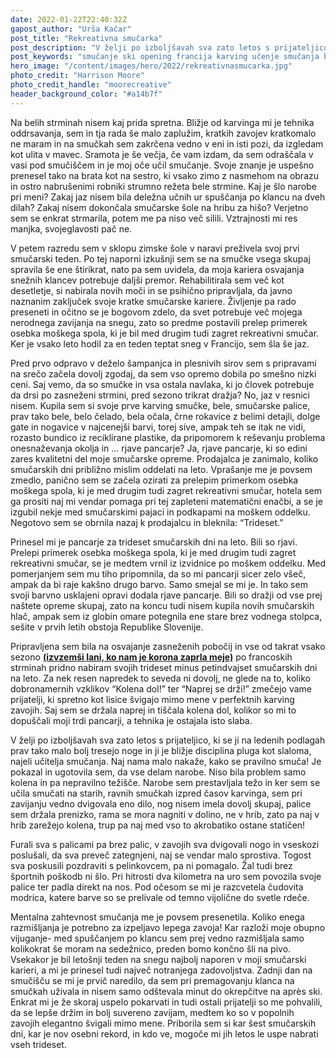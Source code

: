 ```yaml
---
date: 2022-01-22T22:40:32Z
gapost_author: "Urša Kačar"
post_title: "Rekreativna smučarka"
post_description: "V želji po izboljšavah sva zato letos s prijateljico, ki se ji na ledenih podlagah prav tako malo bolj tresejo noge in ji je bližje disciplina pluga kot slaloma, najeli učitelja smučanja. Naj nama malo nakaže, kako se pravilno smuča! Je pokazal in ugotovila sem, da vse delam narobe. Niso bila problem samo kolena in pa nepravilno težišče."
post_keywords: "smučanje ski opening francija karving učenje smučanja blebet urša kačar"
hero_image: "/content/images/hero/2022/rekreativnasmucarka.jpg"
photo_credit: "Harrison Moore"
photo_credit_handle: "moorecreative"
header_background_color: "#a14b7f"
---
```


Na belih strminah nisem kaj prida spretna. Bližje od karvinga mi je tehnika oddrsavanja, sem in tja rada še malo zaplužim, kratkih zavojev kratkomalo ne maram in na smučkah sem zakrčena vedno v eni in isti pozi, da izgledam kot ulita v mavec. Sramota je še večja, če vam izdam, da sem odraščala v vasi pod smučiščem in je moj oče učil smučanje. Svoje znanje je uspešno prenesel tako na brata kot na sestro, ki vsako zimo z nasmehom na obrazu in ostro nabrušenimi robniki strumno režeta bele strmine. Kaj je šlo narobe pri meni? Zakaj jaz nisem bila deležna učnih ur spuščanja po klancu na dveh dilah? Zakaj nisem dokončala smučarske šole na hribu za hišo? Verjetno sem se enkrat strmarila, potem me pa niso več silili. Vztrajnosti mi res manjka, svojeglavosti pač ne.

V petem razredu sem v sklopu zimske šole v naravi preživela svoj prvi smučarski teden. Po tej naporni izkušnji sem se na smučke vsega skupaj spravila še ene štirikrat, nato pa sem uvidela, da moja kariera osvajanja snežnih klancev potrebuje daljši premor. Rehabilitirala sem več kot desetletje, si nabirala novih moči in se psihično pripravljala, da javno naznanim zaključek svoje kratke smučarske kariere. Življenje pa rado preseneti in očitno se je bogovom zdelo, da svet potrebuje več mojega nerodnega zavijanja na snegu, zato so predme postavili prelep primerek osebka moškega spola, ki je bil med drugim tudi zagret rekreativni smučar. Ker je vsako leto hodil za en teden teptat sneg v Francijo, sem šla še jaz.

Pred prvo odpravo v deželo šampanjca in plesnivih sirov sem s pripravami na srečo začela dovolj zgodaj, da sem vso opremo dobila po smešno nizki ceni. Saj vemo, da so smučke in vsa ostala navlaka, ki jo človek potrebuje da drsi po zasneženi strmini, pred sezono trikrat dražja? No, jaz v resnici nisem. Kupila sem si svoje prve karving smučke, bele, smučarske palice, prav tako bele, belo čelado, bela očala, črne rokavice z belimi detajli, dolge gate in nogavice v najcenejši barvi, torej sive, ampak teh se itak ne vidi, rozasto bundico iz reciklirane plastike, da pripomorem k reševanju problema onesnaževanja okolja in … rjave pancarje? Ja, rjave pancarje, ki so edini zares kvalitetni del moje smučarske opreme. Prodajalca je zanimalo, koliko smučarskih dni približno mislim oddelati na leto. Vprašanje me je povsem zmedlo, panično sem se začela ozirati za prelepim primerkom osebka moškega spola, ki je med drugim tudi zagret rekreativni smučar, hotela sem ga prositi naj mi vendar pomaga pri tej zapleteni matematični enačbi, a se je izgubil nekje med smučarskimi pajaci in podkapami na moškem oddelku. Negotovo sem se obrnila nazaj k prodajalcu in bleknila: “Trideset.”

Prinesel mi je pancarje za trideset smučarskih dni na leto. Bili so rjavi. Prelepi primerek osebka moškega spola, ki je med drugim tudi zagret rekreativni smučar, se je medtem vrnil iz izvidnice po moškem oddelku. Med pomerjanjem sem mu tiho pripomnila, da so mi pancarji sicer zelo všeč, ampak da bi raje kakšno drugo barvo. Samo smejal se mi je. In tako sem svoji barvno usklajeni opravi dodala rjave pancarje. Bili so dražji od vse prej naštete opreme skupaj, zato na koncu tudi nisem kupila novih smučarskih hlač, ampak sem iz globin omare potegnila ene stare brez vodnega stolpca, sešite v prvih letih obstoja Republike Slovenije.

Pripravljena sem bila na osvajanje zasneženih pobočij in vse od takrat vsako sezono <span style="color:#e39d23">[**(izvzemši lani, ko nam je korona zaprla meje)**](1220-ce-bi-sli-smucat)</span> po francoskih strminah pridno nabiram svojih trideset minus petindvajset smučarskih dni na leto. Za nek resen napredek to seveda ni dovolj, ne glede na to, koliko dobronamernih vzklikov “Kolena dol!” ter “Naprej se drži!” zmečejo vame prijatelji, ki spretno kot lisice švigajo mimo mene v perfektnih karving zavojih. Saj sem se držala naprej in tiščala kolena dol, kolikor so mi to dopuščali moji trdi pancarji, a tehnika je ostajala isto slaba.

V želji po izboljšavah sva zato letos s prijateljico, ki se ji na ledenih podlagah prav tako malo bolj tresejo noge in ji je bližje disciplina pluga kot slaloma, najeli učitelja smučanja. Naj nama malo nakaže, kako se pravilno smuča! Je pokazal in ugotovila sem, da vse delam narobe. Niso bila problem samo kolena in pa nepravilno težišče. Narobe sem prestavljala težo in ker sem se učila smučati na starih, ravnih smučkah izpred časov karvinga, sem pri zavijanju vedno dvigovala eno dilo, nog nisem imela dovolj skupaj, palice sem držala prenizko, rama se mora nagniti v dolino, ne v hrib, zato pa naj v hrib zarežejo kolena, trup pa naj med vso to akrobatiko ostane statičen!

Furali sva s palicami pa brez palic, v zavojih sva dvigovali nogo in vseskozi poslušali, da sva preveč zategnjeni, naj se vendar malo sprostiva. Togost sva poskusili pozdraviti s pelinkovcem, pa ni pomagalo. Žal tudi brez športnih poškodb ni šlo. Pri hitrosti dva kilometra na uro sem povozila svoje palice ter padla direkt na nos. Pod očesom se mi je razcvetela čudovita modrica, katere barve so se prelivale od temno vijolične do svetle rdeče.

Mentalna zahtevnost smučanja me je povsem presenetila. Koliko enega razmišljanja je potrebno za izpeljavo lepega zavoja! Kar razloži moje obupno vijuganje- med spuščanjem po klancu sem prej vedno razmišljala samo kolikokrat še moram na sedežnico, preden bomo končno šli na pivo. Vsekakor je bil letošnji teden na snegu najbolj naporen v moji smučarski karieri, a mi je prinesel tudi največ notranjega zadovoljstva. Zadnji dan na smučišču se mi je prvič naredilo, da sem pri premagovanju klanca na smučkah uživala in nisem samo odštevala minut do okrepčitve na après ski. Enkrat mi je že skoraj uspelo pokarvati in tudi ostali prijatelji so me pohvalili, da se lepše držim in bolj suvereno zavijam, medtem ko so v popolnih zavojih elegantno švigali mimo mene. Priborila sem si kar šest smučarskih dni, kar je nov osebni rekord, in kdo ve, mogoče mi jih letos le uspe nabrati vseh trideset.